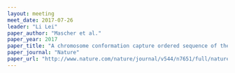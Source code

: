 ```yaml
---
layout: meeting
meet_date: 2017-07-26
leader: "Li Lei"
paper_author: "Mascher et al."
paper_year: 2017
paper_title: "A chromosome conformation capture ordered sequence of the barley genome"
paper_journal: "Nature"
paper_url: "http://www.nature.com/nature/journal/v544/n7651/full/nature22043.html"
---
```

